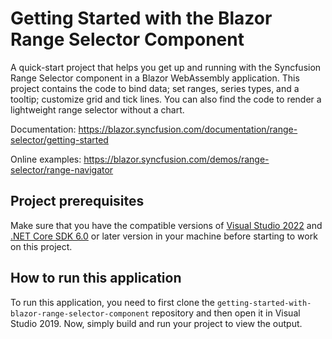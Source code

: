 # Getting Started with the Blazor Range Selector Component
A quick-start project that helps you get up and running with the Syncfusion Range Selector component in a Blazor WebAssembly application. This project contains the code to bind data; set ranges, series types, and a tooltip; customize grid and tick lines. You can also find the code to render a lightweight range selector without a chart.

Documentation: https://blazor.syncfusion.com/documentation/range-selector/getting-started

Online examples: https://blazor.syncfusion.com/demos/range-selector/range-navigator

## Project prerequisites
Make sure that you have the compatible versions of [Visual Studio 2022](https://visualstudio.microsoft.com/downloads/ ) and [.NET Core SDK 6.0](https://dotnet.microsoft.com/en-us/download/dotnet/6.0) or later version in your machine before starting to work on this project.

## How to run this application
To run this application, you need to first clone the `getting-started-with-blazor-range-selector-component` repository and then open it in Visual Studio 2019. Now, simply build and run your project to view the output.